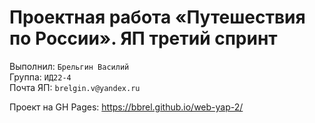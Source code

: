 # Проектная работа «Путешествия по России». ЯП третий спринт

Выполнил: `Брельгин Василий`\
Группа: `ИД22-4`\
Почта ЯП: `brelgin.v@yandex.ru`

Проект на GH Pages: https://bbrel.github.io/web-yap-2/
